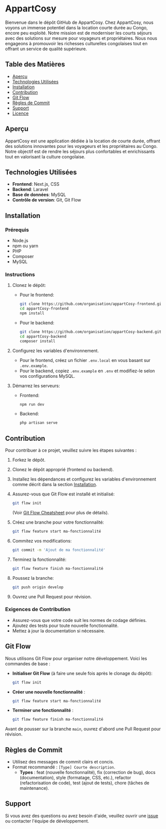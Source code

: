# AppartCosy

Bienvenue dans le dépôt GitHub de AppartCosy. Chez AppartCosy, nous voyons un immense potentiel dans la location courte durée au Congo, encore peu exploité. Notre mission est de moderniser les courts séjours avec des solutions sur mesure pour voyageurs et propriétaires. Nous nous engageons à promouvoir les richesses culturelles congolaises tout en offrant un service de qualité supérieure.

## Table des Matières

- [Aperçu](#aperçu)
- [Technologies Utilisées](#technologies-utilisées)
- [Installation](#installation)
- [Contribution](#contribution)
- [Git Flow](#git-flow)
- [Règles de Commit](#règles-de-commit)
- [Support](#support)
- [Licence](#licence)

## Aperçu

AppartCosy est une application dédiée à la location de courte durée, offrant des solutions innovantes pour les voyageurs et les propriétaires au Congo. Notre objectif est de rendre les séjours plus confortables et enrichissants tout en valorisant la culture congolaise.

## Technologies Utilisées

- **Frontend**: Next.js, CSS
- **Backend**: Laravel
- **Base de données**: MySQL
- **Contrôle de version**: Git, Git Flow


## Installation

### Prérequis

- Node.js
- npm ou yarn
- PHP
- Composer
- MySQL

### Instructions

1. Clonez le dépôt:

    - Pour le frontend:
        ```sh
        git clone https://github.com/organisation/appartCosy-frontend.git
        cd appartCosy-frontend
        npm install
        ```

    - Pour le backend:
        ```sh
        git clone https://github.com/organisation/appartCosy-backend.git
        cd appartCosy-backend
        composer install
        ```

2. Configurez les variables d'environnement.

    - Pour le frontend, créez un fichier `.env.local` en vous basant sur `.env.example`.
    - Pour le backend, copiez `.env.example` en `.env` et modifiez-le selon vos configurations MySQL.

3. Démarrez les serveurs:

    - Frontend:
        ```sh
        npm run dev
        ```

    - Backend:
        ```sh
        php artisan serve
        ```

## Contribution

Pour contribuer à ce projet, veuillez suivre les étapes suivantes :

1. Forkez le dépôt.
2. Clonez le dépôt approprié (frontend ou backend).
3. Installez les dépendances et configurez les variables d'environnement comme décrit dans la section [Installation](#installation).
4. Assurez-vous que Git Flow est installé et initialisé:
    ```sh
    git flow init
    ```
    (Voir [Git Flow Cheatsheet](https://danielkummer.github.io/git-flow-cheatsheet/index.fr_FR.html) pour plus de détails).

5. Créez une branche pour votre fonctionnalité:
    ```sh
    git flow feature start ma-fonctionnalité
    ```

6. Commitez vos modifications:
    ```sh
    git commit -m 'Ajout de ma fonctionnalité'
    ```

7. Terminez la fonctionnalité:
    ```sh
    git flow feature finish ma-fonctionnalité
    ```

8. Poussez la branche:
    ```sh
    git push origin develop
    ```

9. Ouvrez une Pull Request pour révision.

### Exigences de Contribution

- Assurez-vous que votre code suit les normes de codage définies.
- Ajoutez des tests pour toute nouvelle fonctionnalité.
- Mettez à jour la documentation si nécessaire.

## Git Flow

Nous utilisons Git Flow pour organiser notre développement. Voici les commandes de base :

- **Initialiser Git Flow** (à faire une seule fois après le clonage du dépôt):
    ```sh
    git flow init
    ```

- **Créer une nouvelle fonctionnalité** :
    ```sh
    git flow feature start ma-fonctionnalité
    ```

- **Terminer une fonctionnalité** :
    ```sh
    git flow feature finish ma-fonctionnalité
    ```

Avant de pousser sur la branche `main`, ouvrez d'abord une Pull Request pour révision.

## Règles de Commit

- Utilisez des messages de commit clairs et concis.
- Format recommandé : `[Type] Courte description`.
  - **Types** : feat (nouvelle fonctionnalité), fix (correction de bug), docs (documentation), style (formatage, CSS, etc.), refactor (refactorisation de code), test (ajout de tests), chore (tâches de maintenance).

## Support

Si vous avez des questions ou avez besoin d'aide, veuillez ouvrir une [issue](https://github.com/organisation/AppartCosy/issues) ou contacter l'équipe de développement.




